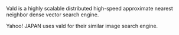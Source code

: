 Vald is a highly scalable distributed high-speed approximate nearest neighbor dense vector search engine.  

Yahoo! JAPAN uses vald for their similar image search engine.
